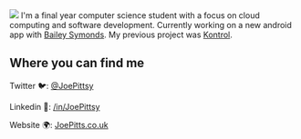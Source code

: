 <img src="https://raw.githubusercontent.com/Pittsy24/Pittsy24/master/header.png" >
I'm a final year computer science student with a focus on cloud computing and software development. Currently working on a new android app with <a href = "https://github.com/BaySym">Bailey Symonds</a>. My previous project was <a href="https://kontrol.software">Kontrol</a>. 

## Where you can find me
Twitter 🐦: <a href = "https://twiter.com/JoePittsy/">@JoePittsy</a>

Linkedin 👔: <a href ="https://www.linkedin.com/in/JoePittsy/">/in/JoePittsy</a>

Website 🌍: <a href="https://JoePitts.co.uk">JoePitts.co.uk</a>
